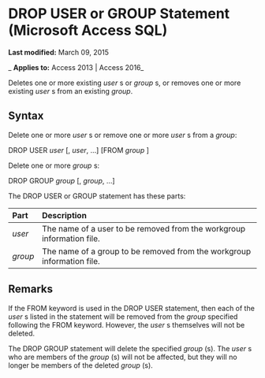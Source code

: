 
# DROP USER or GROUP Statement (Microsoft Access SQL)

 **Last modified:** March 09, 2015

 _ **Applies to:** Access 2013 | Access 2016_

Deletes one or more existing  _user_ s or _group_ s, or removes one or more existing _user_ s from an existing _group_.


## Syntax

Delete one or more  _user_ s or remove one or more _user_ s from a _group_:

DROP USER  _user_ [, _user_, …] [FROM _group_ ]

Delete one or more  _group_ s:

DROP GROUP  _group_ [, _group_, …]

The DROP USER or GROUP statement has these parts:



|**Part**|**Description**|
|:-----|:-----|
| _user_|The name of a user to be removed from the workgroup information file.|
| _group_|The name of a group to be removed from the workgroup information file.|

## Remarks

If the FROM keyword is used in the DROP USER statement, then each of the  _user_ s listed in the statement will be removed from the _group_ specified following the FROM keyword. However, the _user_ s themselves will not be deleted.

The DROP GROUP statement will delete the specified  _group_ (s). The _user_ s who are members of the _group_ (s) will not be affected, but they will no longer be members of the deleted _group_ (s).

